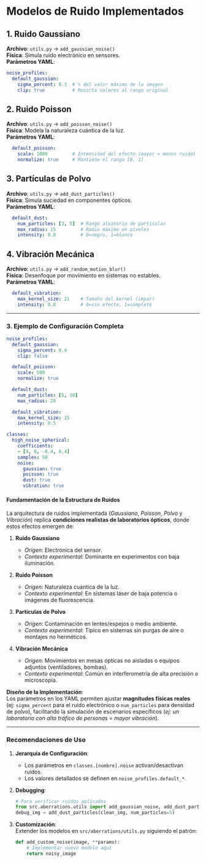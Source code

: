 # Modelos de Ruido Implementados

## 1. Ruido Gaussiano  
**Archivo**: `utils.py` → `add_gaussian_noise()`  
**Física**: Simula ruido electrónico en sensores.  
**Parámetros YAML**:  
```yaml
noise_profiles:
  default_gaussian:
    sigma_percent: 0.3  # % del valor máximo de la imagen
    clip: true          # Recorta valores al rango original
```

## 2. Ruido Poisson  
**Archivo**: `utils.py` → `add_poisson_noise()`  
**Física**: Modela la naturaleza cuántica de la luz.  
**Parámetros YAML**:  
```yaml
  default_poisson:
    scale: 1000         # Intensidad del efecto (mayor = menos ruido)
    normalize: true     # Mantiene el rango [0, 1]
```

## 3. Partículas de Polvo  
**Archivo**: `utils.py` → `add_dust_particles()`  
**Física**: Simula suciedad en componentes ópticos.  
**Parámetros YAML**:  
```yaml
  default_dust:
    num_particles: [3, 5]  # Rango aleatorio de partículas
    max_radius: 15         # Radio máximo en píxeles
    intensity: 0.0         # 0=negro, 1=blanco
```

## 4. Vibración Mecánica  
**Archivo**: `utils.py` → `add_random_motion_blur()`  
**Física**: Desenfoque por movimiento en sistemas no estables.  
**Parámetros YAML**:  
```yaml
  default_vibration:
    max_kernel_size: 21    # Tamaño del kernel (impar)
    intensity: 0.8         # 0=sin efecto, 1=completo
```

---

### **3. Ejemplo de Configuración Completa**  
```yaml
noise_profiles:
  default_gaussian:
    sigma_percent: 0.4
    clip: false

  default_poisson:
    scale: 500
    normalize: true

  default_dust:
    num_particles: [5, 10]
    max_radius: 20

  default_vibration:
    max_kernel_size: 15
    intensity: 0.5

classes:
  high_noise_spherical:
    coefficients: 
    - [4, 0, -0.4, 0.4] 
    samples: 50
    noise:
      gaussian: true
      poisson: true
      dust: true
      vibration: true
```

#### **Fundamentación de la Estructura de Ruidos**  

La arquitectura de ruidos implementada (*Gaussiano*, *Poisson*, *Polvo* y *Vibración*) replica **condiciones realistas de laboratorios ópticos**, donde estos efectos emergen de:  

1. **Ruido Gaussiano**  
   - *Origen*: Electrónica del sensor.  
   - *Contexto experimental*: Dominante en experimentos con baja iluminación.  

2. **Ruido Poisson**  
   - *Origen*: Naturaleza cuántica de la luz.  
   - *Contexto experimental*: En sistemas láser de baja potencia o imágenes de fluorescencia.  

3. **Partículas de Polvo**  
   - *Origen*: Contaminación en lentes/espejos o medio ambiente.  
   - *Contexto experimental*: Típico en sistemas sin purgas de aire o montajes no herméticos.  

4. **Vibración Mecánica**  
   - *Origen*: Movimientos en mesas ópticas no aisladas o equipos adjuntos (ventiladores, bombas).  
   - *Contexto experimental*: Común en interferometría de alta precisión o microscopía.  

**Diseño de la Implementación**:  
Los parámetros en los YAML permiten ajustar **magnitudes físicas reales** (ej: `sigma_percent` para el ruido electrónico o `num_particles` para densidad de polvo), facilitando la simulación de escenarios específicos (*ej: un laboratorio con alto tráfico de personas = mayor vibración*).  

---

### **Recomendaciones de Uso**  
1. **Jerarquía de Configuración**:  
   - Los parámetros en `classes.[nombre].noise` activan/desactivan ruidos.  
   - Los valores detallados se definen en `noise_profiles.default_*`.  

2. **Debugging**:  
   ```python
   # Para verificar ruidos aplicados
   from src.aberrations.utils import add_gaussian_noise, add_dust_particles
   debug_img = add_dust_particles(clean_img, num_particles=5)
   ```

3. **Customización**:  
   Extender los modelos en `src/aberrations/utils.py` siguiendo el patrón:  
   ```python
   def add_custom_noise(image, **params):
       # Implementar nuevo modelo aquí
       return noisy_image
   ```
